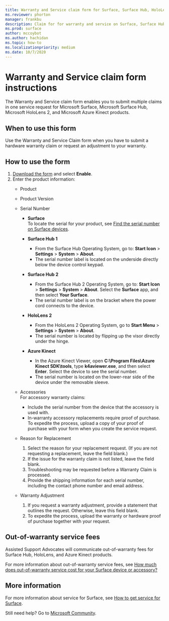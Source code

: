 ```yaml
---
title: Warranty and Service claim form for Surface, Surface Hub, HoloLens 2, and Azure Kinect
ms.reviewer: phorton
manager: frankbu
description: Claim for for warranty and service on Surface, Surface Hub, HoloLens 2,and Azure Kinect. 
ms.prod: surface
author: mccoybot
ms.author: hachidan
ms.topic: how-to
ms.localizationpriority: medium
ms.date: 10/7/2020
---
```


# Warranty and Service claim form instructions

The Warranty and Service claim form enables you to submit multiple claims in one service request for Microsoft Surface, Microsoft Surface Hub, Microsoft HoloLens 2, and Microsoft Azure Kinect products.

## When to use this form

Use the Warranty and Service Claim form when you have to submit a hardware warranty claim or request an adjustment to your warranty.  

## How to use the form

1.	[Download the form](https://download.microsoft.com/download/2/e/0/2e00e1c2-3f49-4b6a-b605-74a0244cb88b/Warranty_and_Service_Claim_Submission_Form.xlsx) and select **Enable**.
2.	Enter the product information:
    - Product
    - Product Version
    - Serial Number 
        - **Surface**<br/>
           To locate the serial for your product, see [Find the serial number on Surface devices](https://support.microsoft.com/help/4036293/surface-find-the-serial-number-on-surface).

       - **Surface Hub 1**
         - From the Surface Hub Operating System, go to: **Start Icon** > **Settings** > **System** > **About**. 
         - The serial number label is located on the underside directly below the device control keypad. 

       - **Surface Hub 2**
         - From the Surface Hub 2 Operating System, go to: **Start Icon** > **Settings** > **System** > **About**. Select the **Surface** app, and then select **Your Surface**.
         - The serial number label is on the bracket where the power cord connects to the device.
       - **HoloLens 2**
         - From the HoloLens 2 Operating System, go to **Start Menu** > **Settings** > **System** > **About**.
         - The serial number is located by flipping up the visor directly under the hinge.
       - **Azure Kinect**
         - In the Azure Kinect Viewer, open **C:\Program Files\Azure Kinect SDK\tools**, type **k4aviewer.exe**, and then select **Enter**. Select the device to see the serial number. 
         - The serial number is located on the lower-rear side of the device under the removable sleeve.

    - Accessories<br/>
        For accessory warranty claims:
        - Include the serial number from the device that the accessory is used with.
        - In-warranty accessory replacements require proof of purchase. To expedite the process, upload a copy of your proof of purchase with your form when you create the service request. 
    - Reason for Replacement
    
        1. Select the reason for your replacement request. (If you are not requesting a replacement, leave the field blank.)
        1. If the issue for the warranty claim is not listed, leave the field blank. 
        1. Troubleshooting may be requested before a Warranty Claim is processed.
        1. Provide the shipping information for each serial number, including the contact phone number and email address.
    - Warranty Adjustment
        1. If you request a warranty adjustment, provide a statement that outlines the request. Otherwise, leave this field blank.
        2. To expedite the process, upload the warranty or hardware proof of purchase together with your request.

## Out-of-warranty service fees

Assisted Support Advocates will communicate out-of-warranty fees for Surface Hub, HoloLens, and Azure Kinect products.

For more information about out-of-warranty service fees, see [How much does out-of-warranty service cost for your Surface device or accessory?](https://support.microsoft.com/help/4563717)

## More information

For more information about service for Surface, see [How to get service for Surface](https://support.microsoft.com/help/4023527/surface-how-to-get-service-for-surface).


Still need help? Go to [Microsoft Community](https://answers.microsoft.com/).